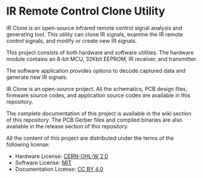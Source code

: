 
IR Remote Control Clone Utility
===============================

IR Clone is an open-source infrared remote control signal analysis and generating tool. This utility can clone IR signals, examine the IR remote control signals, and modify or create new IR signals. 

This project consists of both hardware and software utilities. The hardware module contains an 8-bit MCU, 32Kbit EEPROM, IR receiver, and transmitter.

The software application provides options to decode captured data and generate new IR signals.

IR Clone is an open-source project. All the schematics, PCB design files, firmware source codes, and application source codes are available in this repository.

The complete documentation of this project is available in the wiki section of this repository. The PCB Gerber files and compiled binaries are also available in the release section of this repository.

All the content of this project are distributed under the terms of the following license:

- Hardware License: [CERN-OHL-W 2.0](https://ohwr.org/cern_ohl_w_v2.txt)
- Software License: [MIT](https://github.com/dilshan/ir-clone/blob/main/LICENSE)
- Documentation License: [CC BY 4.0](https://creativecommons.org/licenses/by/4.0/)
